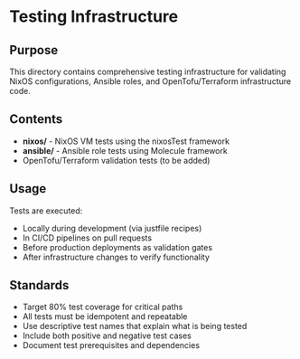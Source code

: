 # Testing Infrastructure

## Purpose
This directory contains comprehensive testing infrastructure for validating NixOS configurations, Ansible roles, and OpenTofu/Terraform infrastructure code.

## Contents
- **nixos/** - NixOS VM tests using the nixosTest framework
- **ansible/** - Ansible role tests using Molecule framework
- OpenTofu/Terraform validation tests (to be added)

## Usage
Tests are executed:
- Locally during development (via justfile recipes)
- In CI/CD pipelines on pull requests
- Before production deployments as validation gates
- After infrastructure changes to verify functionality

## Standards
- Target 80% test coverage for critical paths
- All tests must be idempotent and repeatable
- Use descriptive test names that explain what is being tested
- Include both positive and negative test cases
- Document test prerequisites and dependencies
